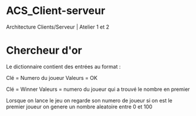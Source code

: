 # ACS_Client-serveur
Architecture Clients/Serveur | Atelier 1 et 2 

# Chercheur d'or
Le dictionnaire contient des entrées au format :

Clé = Numero du joueur
Valeurs = OK

Clé = Winner
Valeurs = numero du joueur qui a trouvé le nombre en premier

Lorsque on lance le jeu on regarde son numero de joueur si on est le premier joueur on genere un nombre aleatoire entre 0 et 100
